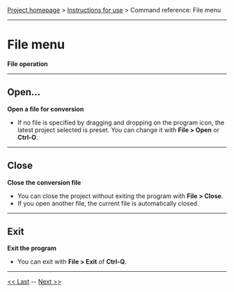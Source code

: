 [Project homepage](../index) > [Instructions for use](../usage) > Command reference: File menu

--- 

# File menu 

**File operation**

--- 

## Open... 

**Open a file for conversion**

- If no file is specified by dragging and dropping on the program icon,
  the latest project selected is preset. You can change it with **File > Open** or **Ctrl-O**.

---

## Close

**Close the conversion file**

- You can close the project without exiting the program with **File > Close**.
- If you open another file, the current file is automatically closed.

--- 

## Exit

**Exit the program**

- You can exit with **File > Exit** of **Ctrl-Q**.

--- 

[<< Last](lists_menu) -- [Next >>](swap_menu)